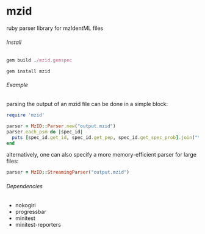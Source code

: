mzid
====

ruby parser library for mzIdentML files

###### Install

``` ruby
gem build ./mzid.gemspec
```

```ruby
gem install mzid
```

###### Example

parsing the output of an mzid file can be done in a simple block:

```ruby
require 'mzid'

parser = MzID::Parser.new("output.mzid")
parser.each_psm do |spec_id|
  puts [spec_id.get_id, spec_id.get_pep, spec_id.get_spec_prob].join("\t")
end
```

alternatively, one can also specify a more memory-efficient parser for large files:

```ruby
parser = MzID::StreamingParser("output.mzid")
```

###### Dependencies
* nokogiri
* progressbar
* minitest
* minitest-reporters
